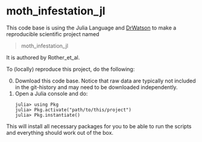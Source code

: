 # moth_infestation_jl

This code base is using the Julia Language and [DrWatson](https://juliadynamics.github.io/DrWatson.jl/stable/)
to make a reproducible scientific project named
> moth_infestation_jl

It is authored by Rother_et_al.

To (locally) reproduce this project, do the following:

0. Download this code base. Notice that raw data are typically not included in the
   git-history and may need to be downloaded independently.
1. Open a Julia console and do:
   ```
   julia> using Pkg
   julia> Pkg.activate("path/to/this/project")
   julia> Pkg.instantiate()
   ```

This will install all necessary packages for you to be able to run the scripts and
everything should work out of the box.

